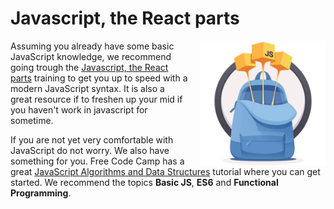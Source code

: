 # Javascript, the React parts

<img src="assets/javascript.png" align="right" style="width: 200px; margin-left: 20px;"/>

Assuming you already have some basic JavaScript knowledge, we recommend going trough the [Javascript, the React parts](https://reacttraining.com/blog/javascript-the-react-parts/) training to get you up to speed with a modern JavaScript syntax. It is also a great resource if to freshen up your mid if you haven't work in javascript for sometime.

If you are not yet very comfortable with JavaScript do not worry. We also have something for you. Free Code Camp has a great [JavaScript Algorithms and Data Structures](https://www.freecodecamp.org/learn/javascript-algorithms-and-data-structures/) tutorial where you can get started. We recommend the topics __Basic JS__, __ES6__ and __Functional Programming__.
